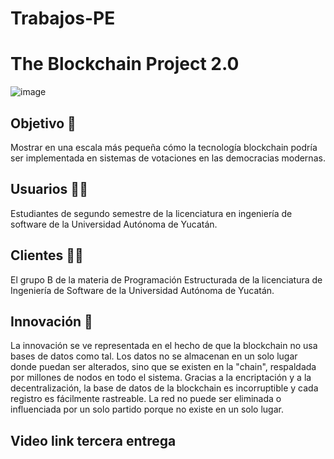 # Trabajos-PE
# The Blockchain Project 2.0

![image](https://user-images.githubusercontent.com/91033892/158305255-1f5c602c-6163-4e95-873c-bcfe35b6c151.png)

## Objetivo 🎯
Mostrar en una escala más pequeña cómo la tecnología blockchain podría ser implementada en sistemas de votaciones en las democracias modernas.

## Usuarios 👨‍💻
Estudiantes de segundo semestre de la licenciatura en ingeniería de software de la Universidad Autónoma de Yucatán.

## Clientes 👨‍💼
El grupo B de la materia de Programación Estructurada de la licenciatura de Ingeniería de Software de la Universidad Autónoma de Yucatán.

## Innovación 📝
La innovación se ve representada en el hecho de que la blockchain no usa bases de datos como tal. Los datos no se almacenan en un solo lugar donde puedan ser alterados,
sino que se existen en la "chain", respaldada por millones de nodos en todo el sistema. Gracias a la encriptación y a la decentralización, la base de datos de la blockchain es incorruptible y cada registro es fácilmente rastreable. La red no puede ser eliminada o influenciada por un solo partido porque no existe en un solo lugar.

## Video link tercera entrega
